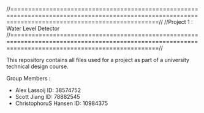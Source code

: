 //======================================================================================================================================================//
//Project 1 : Water Level Detector       
//======================================================================================================================================================//

This repository contains all files used for a project as part of a university technical design course. 

Group Members :
- Alex Lassoij                    ID: 38574752
- Scott Jiang                     ID: 78882545
- ChristophoruS Hansen            ID: 10984375
